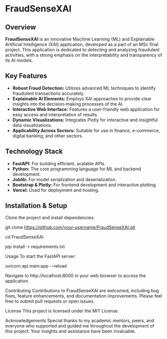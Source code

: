 # FraudSenseXAI

## Overview
**FraudSenseXAI** is an innovative Machine Learning (ML) and Explainable Artificial Intelligence (XAI) application, developed as a part of an MSc final project. This application is dedicated to detecting and analyzing fraudulent activities, with a strong emphasis on the interpretability and transparency of its AI models.

## Key Features
- **Robust Fraud Detection:** Utilizes advanced ML techniques to identify fraudulent transactions accurately.
- **Explainable AI Elements:** Employs XAI approaches to provide clear insights into the decision-making processes of the AI.
- **Interactive Web Interface:** Features a user-friendly web application for easy access and interpretation of results.
- **Dynamic Visualizations:** Integrates Plotly for interactive and insightful data visualizations.
- **Applicability Across Sectors:** Suitable for use in finance, e-commerce, digital banking, and other sectors.

## Technology Stack
- **FastAPI:** For building efficient, scalable APIs.
- **Python:** The core programming language for ML and backend development.
- **Joblib:** For model serialization and deserialization.
- **Bootstrap & Plotly:** For frontend development and interactive plotting.
- **Vercel:** Used for deployment and hosting.

## Installation & Setup
Clone the project and install dependencies:

git clone https://github.com/your-username/FraudSenseXAI.git

cd FraudSenseXAI

pip install -r requirements.txt



Usage
To start the FastAPI server:

uvicorn api.main:app --reload

Navigate to http://localhost:8000 in your web browser to access the application.

Contributing
Contributions to FraudSenseXAI are welcomed, including bug fixes, feature enhancements, and documentation improvements. Please feel free to submit pull requests or open issues.

License
This project is licensed under the MIT License.

Acknowledgements
Special thanks to my academic mentors, peers, and everyone who supported and guided me throughout the development of this project. Your insights and assistance have been invaluable.
